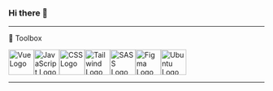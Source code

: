 ### Hi there 👋


---

🧰 Toolbox

<img src="https://cdn.worldvectorlogo.com/logos/vue-js-1.svg" alt="Vue Logo" width="50" height="50"/><img src="https://cdn.worldvectorlogo.com/logos/logo-javascript.svg" alt="JavaScript Logo" width="50" height="50"/><img src="https://cdn.worldvectorlogo.com/logos/css3.svg" alt="CSS Logo" width="50" height="50"/><img src="https://cdn.worldvectorlogo.com/logos/tailwind-css-2.svg" alt="Tailwind Logo" width="50" height="50"/><img src="https://cdn.worldvectorlogo.com/logos/sass-1.svg" alt="SASS Logo" width="50" height="50"/><img src="https://cdn.worldvectorlogo.com/logos/figma-1.svg" alt="Figma Logo" width="50" height="50"/><img src="https://cdn.worldvectorlogo.com/logos/ubuntu-4.svg" alt="Ubuntu Logo" width="50" height="50"/>




---





<!--
**Schwarzbaer2/Schwarzbaer2** is a ✨ _special_ ✨ repository because its `README.md` (this file) appears on your GitHub profile.

Here are some ideas to get you started:

- 🔭 I’m currently working on ...
- 🌱 I’m currently learning ...
- 👯 I’m looking to collaborate on ...
- 🤔 I’m looking for help with ...
- 💬 Ask me about ...
- 📫 How to reach me: ...
- 😄 Pronouns: ...
- ⚡ Fun fact: ...
-->
